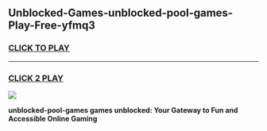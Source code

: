 
## Unblocked-Games-unblocked-pool-games-Play-Free-yfmq3
<h3>
<a href="https://premium76.site?title=unblocked-pool-games&ref=20A">CLICK TO PLAY</a></h3>
<hr>

<h3>
<a href="https://premium76.site?title=unblocked-pool-games&ref=20A">CLICK 2 PLAY</a>
  
</h3>

<a href="https://premium76.site?title=unblocked-pool-games&ref=20A"><img src="https://clearcache.store/games.png"></a>


**unblocked-pool-games games unblocked: Your Gateway to Fun and Accessible Online Gaming**
